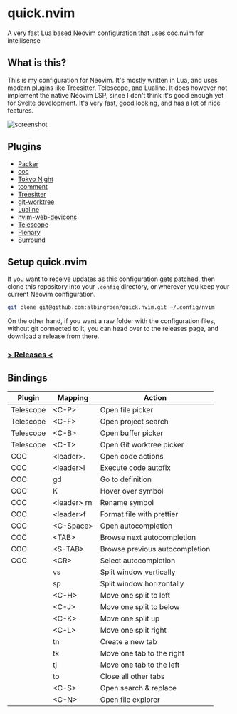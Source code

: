 # quick.nvim

A very fast Lua based Neovim configuration that uses coc.nvim for intellisense

## What is this?

This is my configuration for Neovim. It's mostly written in Lua, and uses
modern plugins like Treesitter, Telescope, and Lualine. It does however not
implement the native Neovim LSP, since I don't think it's good enough yet for
Svelte development. It's very fast, good looking, and has a lot of nice
features.

![screenshot](https://user-images.githubusercontent.com/19674362/139430752-07861315-9610-47c8-8ffc-a48dcab44a95.png)

## Plugins

- [Packer](https://github.com/wbthomason/packer.nvim)
- [coc](https://github.com/neoclide/coc.nvim)
- [Tokyo Night](https://github.com/folke/tokyonight.nvim)
- [tcomment](https://github.com/tomtom/tcomment_vim)
- [Treesitter](https://github.com/nvim-treesitter/nvim-treesitter)
- [git-worktree](https://github.com/ThePrimeagen/git-worktree.nvim)
- [Lualine](https://github.com/nvim-lualine/lualine.nvim)
- [nvim-web-devicons](https://github.com/kyazdani42/nvim-web-devicons)
- [Telescope](https://github.com/nvim-telescope/telescope.nvim)
- [Plenary](https://github.com/nvim-lua/plenary.nvim)
- [Surround](https://github.com/blackCauldron7/surround.nvim)

## Setup quick.nvim

If you want to receive updates as this configuration gets patched, then clone
this repository into your `.config` directory, or wherever you keep your
current Neovim configuration.

```sh
git clone git@github.com:albingroen/quick.nvim.git ~/.config/nvim
```

On the other hand, if you want a raw folder with the configuration files,
without git connected to it, you can head over to the releases page, and
download a release from there.

### [\> Releases \<](https://github.com/albingroen/quick.nvim/releases)

## Bindings

| Plugin    | Mapping       | Action                         |
| --------- | ------------- | ------------------------------ |
| Telescope | \<C-P\>       | Open file picker               |
| Telescope | \<C-F\>       | Open project search            |
| Telescope | \<C-B\>       | Open buffer picker             |
| Telescope | \<C-T\>       | Open Git worktree picker       |
| COC       | \<leader\>.   | Open code actions              |
| COC       | \<leader\>l   | Execute code autofix           |
| COC       | gd            | Go to definition               |
| COC       | K             | Hover over symbol              |
| COC       | \<leader\> rn | Rename symbol                  |
| COC       | \<leader\>f   | Format file with prettier      |
| COC       | \<C-Space\>   | Open autocompletion            |
| COC       | \<TAB\>       | Browse next autocompletion     |
| COC       | \<S-TAB\>     | Browse previous autocompletion |
| COC       | \<CR\>        | Select autocompletion          |
|           | vs            | Split window vertically        |
|           | sp            | Split window horizontally      |
|           | \<C-H\>       | Move one split to left         |
|           | \<C-J\>       | Move one split to below        |
|           | \<C-K\>       | Move one split up              |
|           | \<C-L\>       | Move one split right           |
|           | tn            | Create a new tab               |
|           | tk            | Move one tab to the right      |
|           | tj            | Move one tab to the left       |
|           | to            | Close all other tabs           |
|           | \<C-S\>       | Open search & replace          |
|           | \<C-N\>       | Open file explorer             |
